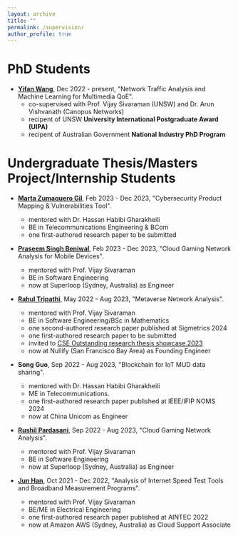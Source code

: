 ```yaml
---
layout: archive
title: ""
permalink: /supervision/
author_profile: true
---
```


PhD Students
======
* **[Yifan Wang](https://www.linkedin.com/in/yifan-frank-wang)**, Dec 2022 - present, "Network Traffic Analysis and Machine Learning for Multimedia QoE". 
  * co-supervised with Prof. Vijay Sivaraman (UNSW) and Dr. Arun Vishvanath (Canopus Networks)
  * recipent of UNSW **University International Postgraduate Award (UIPA)**
  * recipent of Australian Government **National Industry PhD Program**


Undergraduate Thesis/Masters Project/Internship Students
======


* **[Marta Zumaquero Gil](hhttps://www.linkedin.com/in/marta-zumaquero-a813581b7/)**, Feb 2023 - Dec 2023, "Cybersecurity Product Mapping & Vulnerabilities Tool".
  * mentored with Dr. Hassan Habibi Gharakheili
  * BE in Telecommunications Engineering & BCom
  * one first-authored research paper to be submitted

* **[Praseem Singh Beniwal](https://www.linkedin.com/in/praseem-singh-beniwal-443343254/)**, Feb 2023 - Dec 2023, "Cloud Gaming Network Analysis for Mobile Devices".
  * mentored with Prof. Vijay Sivaraman
  * BE in Software Engineering
  * now at Superloop (Sydney, Australia) as Engineer

* **[Rahul Tripathi](https://www.linkedin.com/in/rahul-tripathi-238184179/)**, May 2022 - Aug 2023, "Metaverse Network Analysis".
  * mentored with Prof. Vijay Sivaraman
  * BE in Software Engineering/BSc in Mathematics
  * one second-authored research paper published at Sigmetrics 2024
  * one first-authored research paper to be submitted
  * invited to [CSE Outstanding research thesis showcase 2023](https://www.cse.unsw.edu.au/~cs4953/showcase_2023.html)
  * now at Nullify (San Francisco Bay Area) as Founding Engineer

* **Song Guo**, Sep 2022 - Aug 2023, "Blockchain for IoT MUD data sharing".
  * mentored with Dr. Hassan Habibi Gharakheili
  * ME in Telecommunications.
  * one first-authored research paper published at IEEE/IFIP NOMS 2024
  * now at China Unicom as Engineer

* **[Rushil Pardasani](https://www.linkedin.com/in/rushilpardasani/)**, Sep 2022 - Aug 2023, "Cloud Gaming Network Analysis".
  * mentored with Prof. Vijay Sivaraman
  * BE in Software Engineering
  * now at Superloop (Sydney, Australia) as Engineer

* **[Jun Han](https://www.linkedin.com/in/jun-han-968217195/)**, Oct 2021 - Dec 2022, "Analysis of Internet Speed Test Tools and Broadband Measurement Programs".
  * mentored with Prof. Vijay Sivaraman
  * BE/ME in Electrical Engineering
  * one first-authored research paper published at AINTEC 2022
  * now at Amazon AWS (Sydney, Australia) as Cloud Support Associate


